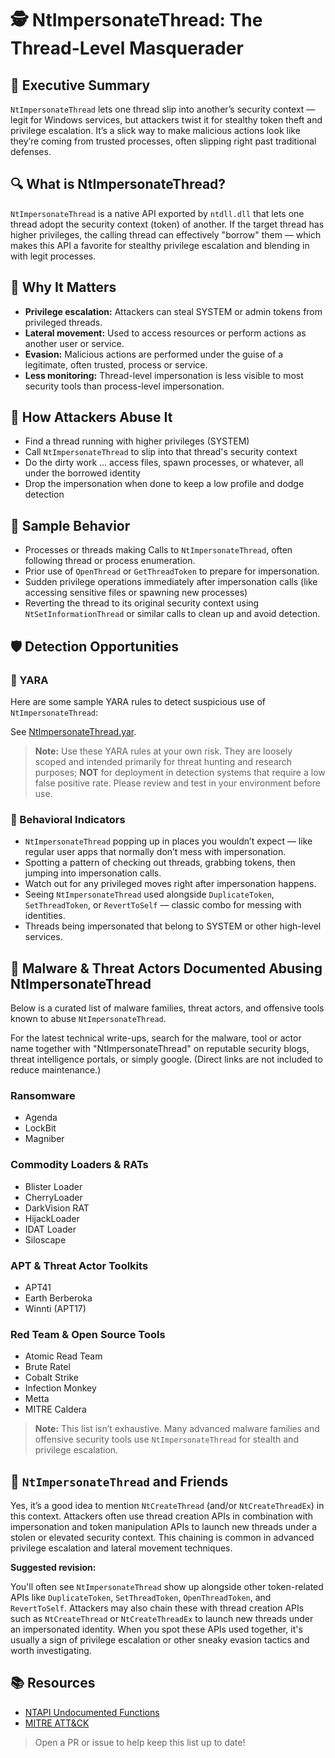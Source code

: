 # 🕵️ NtImpersonateThread: The Thread-Level Masquerader

## 🚀 Executive Summary

`NtImpersonateThread` lets one thread slip into another’s security context — legit for Windows services, but attackers twist it for stealthy token theft and privilege escalation. It’s a slick way to make malicious actions look like they’re coming from trusted processes, often slipping right past traditional defenses.

## 🔍 What is NtImpersonateThread?

`NtImpersonateThread` is a native API exported by `ntdll.dll` that lets one thread adopt the security context (token) of another. If the target thread has higher privileges, the calling thread can effectively "borrow" them — which makes this API a favorite for stealthy privilege escalation and blending in with legit processes.

## 🚩 Why It Matters

- **Privilege escalation:** Attackers can steal SYSTEM or admin tokens from privileged threads.
- **Lateral movement:** Used to access resources or perform actions as another user or service.
- **Evasion:** Malicious actions are performed under the guise of a legitimate, often trusted, process or service.
- **Less monitoring:** Thread-level impersonation is less visible to most security tools than process-level impersonation.

## 🧬 How Attackers Abuse It

- Find a thread running with higher privileges (SYSTEM)
- Call `NtImpersonateThread` to slip into that thread's security context
- Do the dirty work ... access files, spawn processes, or whatever, all under the borrowed identity
- Drop the impersonation when done to keep a low profile and dodge detection

## 👀 Sample Behavior

- Processes or threads making Calls to `NtImpersonateThread`, often following thread or process enumeration.
- Prior use of `OpenThread` or `GetThreadToken` to prepare for impersonation.
- Sudden privilege operations immediately after impersonation calls (like accessing sensitive files or spawning new processes)
- Reverting the thread to its original security context using `NtSetInformationThread` or similar calls to clean up and avoid detection.

## 🛡️ Detection Opportunities

### 🔹 YARA

Here are some sample YARA rules to detect suspicious use of `NtImpersonateThread`:

See [NtImpersonateThread.yar](./NtImpersonateThread.yar).

> **Note:** Use these YARA rules at your own risk. They are loosely scoped and intended primarily for threat hunting and research purposes; **NOT** for deployment in detection systems that require a low false positive rate. Please review and test in your environment before use.

### 🔹 Behavioral Indicators

 - `NtImpersonateThread` popping up in places you wouldn’t expect — like regular user apps that normally don’t mess with impersonation.
 - Spotting a pattern of checking out threads, grabbing tokens, then jumping into impersonation calls.
 - Watch out for any privileged moves right after impersonation happens.
 - Seeing `NtImpersonateThread` used alongside `DuplicateToken`, `SetThreadToken`, or `RevertToSelf` — classic combo for messing with identities.
 - Threads being impersonated that belong to SYSTEM or other high-level services.

## 🦠 Malware & Threat Actors Documented Abusing NtImpersonateThread

Below is a curated list of malware families, threat actors, and offensive tools known to abuse `NtImpersonateThread`.  

For the latest technical write-ups, search for the malware, tool or actor name together with "NtImpersonateThread" on reputable security blogs, threat intelligence portals, or simply google. (Direct links are not included to reduce maintenance.)

### **Ransomware**
 - Agenda
 - LockBit
 - Magniber

### **Commodity Loaders & RATs**
 - Blister Loader
 - CherryLoader
 - DarkVision RAT
 - HijackLoader
 - IDAT Loader
 - Siloscape

### **APT & Threat Actor Toolkits**
 - APT41
 - Earth Berberoka
 - Winnti (APT17)

### **Red Team & Open Source Tools**
 - Atomic Read Team
 - Brute Ratel
 - Cobalt Strike
 - Infection Monkey
 - Metta
 - MITRE Caldera

> **Note:** This list isn’t exhaustive. Many advanced malware families and offensive security tools use `NtImpersonateThread` for stealth and privilege escalation.

## 🧵 `NtImpersonateThread` and Friends

Yes, it’s a good idea to mention `NtCreateThread` (and/or `NtCreateThreadEx`) in this context. Attackers often use thread creation APIs in combination with impersonation and token manipulation APIs to launch new threads under a stolen or elevated security context. This chaining is common in advanced privilege escalation and lateral movement techniques.

**Suggested revision:**

You'll often see `NtImpersonateThread` show up alongside other token-related APIs like `DuplicateToken`, `SetThreadToken`, `OpenThreadToken`, and `RevertToSelf`. Attackers may also chain these with thread creation APIs such as `NtCreateThread` or `NtCreateThreadEx` to launch new threads under an impersonated identity. When you spot these APIs used together, it's usually a sign of privilege escalation or other sneaky evasion tactics and worth investigating.

## 📚 Resources

- [NTAPI Undocumented Functions](http://undocumented.ntinternals.net/index.html?page=UserMode%2FUndocumented%20Functions%2FNT%20Objects%2FThread%2FNtImpersonateThread.html)
- [MITRE ATT&CK](https://attack.mitre.org/techniques/T1134/001/)

> Open a PR or issue to help keep this list up to date!